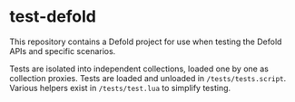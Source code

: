 # test-defold

This repository contains a Defold project for use when testing the Defold APIs and specific scenarios.

Tests are isolated into independent collections, loaded one by one as collection proxies. Tests are loaded and unloaded in `/tests/tests.script`. Various helpers exist in `/tests/test.lua` to simplify testing.